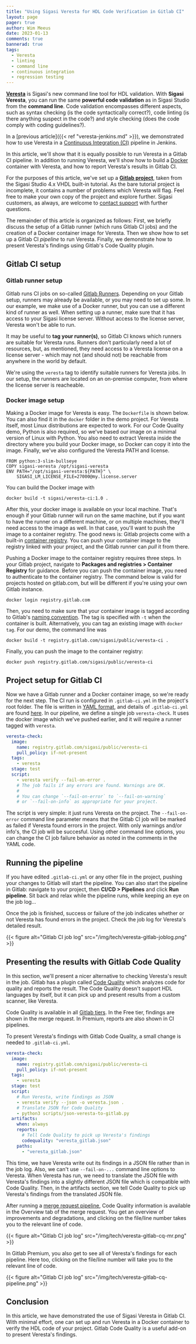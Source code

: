 ```yaml
---
title: "Using Sigasi Veresta for HDL Code Verification in Gitlab CI"
layout: page 
pager: true
author: Wim Meeus
date: 2023-01-13
comments: true
bannerad: true
tags:
  - Veresta
  - linting
  - command line
  - continuous integration
  - regression testing
---
```


[**Veresta**](https://www.sigasi.com/veresta) is Sigasi's new command line tool for HDL
validation.  With **Sigasi Veresta**, you can run the same **powerful
code validation** as in Sigasi Studio from the **command line**.  Code
validation encompasses different aspects, such as syntax checking (is
the code syntactically correct?), code linting (is there anything
suspect in the code?) and style checking (does the code comply with
coding guidelines?).

In a [previous article]({{< ref "veresta-jenkins.md" >}}), we demonstrated how
to use Veresta in a [Continuous Integration
(CI)](https://en.wikipedia.org/wiki/Continuous_integration) pipeline
in Jenkins.

In this article, we'll show that it is equally possible to run Veresta
in a Gitlab CI pipeline. In addition to running Veresta, we'll show
how to build a [Docker](https://www.docker.com) container with
Veresta, and how to report Veresta's results in Gitlab CI.

For the purposes of this article, we've set up a [**Gitlab
project**](https://gitlab.com/sigasi/public/veresta-ci), taken from
the Sigasi Studio 4.x VHDL built-in tutorial. As the bare tutorial
project is incomplete, it contains a number of problems which Veresta
will flag.  Feel free to make your own copy of the project and explore
further. Sigasi customers, as always, are welcome to [contact
support](https://www.sigasi.com/support) with further questions.

The remainder of this article is organized as follows: First, we
briefly discuss the setup of a Gitlab runner (which runs Gitlab CI
jobs) and the creation of a Docker container image for Veresta. Then
we show how to set up a Gitlab CI *pipeline* to run Veresta. Finally,
we demonstrate how to present Veresta's findings using Gitlab's Code
Quality plugin.


## Gitlab CI setup

### Gitlab runner setup

Gitlab runs CI jobs on so-called [Gitlab
Runners](https://docs.gitlab.com/runner/). Depending on your Gitlab
setup, runners may already be available, or you may need to set up
some.  In our example, we make use of a Docker runner, but you can use
a different kind of runner as well.  When setting up a runner, make
sure that it has access to your Sigasi license server.  Without access
to the license server, Veresta won't be able to run.

It may be useful to **tag your runner(s)**, so Gitlab CI knows which
runners are suitable for Veresta runs. Runners don't particularly need
a lot of resources, but, as mentioned, they need access to a Veresta
license on a license server - which may not (and should not) be
reachable from anywhere in the world by default.

We're using the `veresta` tag to identify suitable runners for Veresta
jobs. In our setup, the runners are located on an on-premise computer,
from where the license server is reacheable.

### Docker image setup

Making a Docker image for Veresta is easy.  The `Dockerfile` is shown
below. You can also find it in the `docker` folder in the demo
project.  For Veresta itself, most Linux distributions are expected to
work. For our Code Quality demo, Python is also required, so we've
based our image on a minimal version of Linux with Python.  You also
need to extract Veresta inside the directory where you build your
Docker image, so Docker can copy it into the image. Finally, we've also configured the
Veresta PATH and license.

```
FROM python:3-slim-bullseye
COPY sigasi-veresta /opt/sigasi-veresta
ENV PATH="/opt/sigasi-veresta:${PATH}" \
    SIGASI_LM_LICENSE_FILE=27000@my.license.server
```

You can build the Docker image with

```
docker build -t sigasi/veresta-ci:1.0 .
```

After this, your docker image is available on your local
machine. That's enough if your Gitlab runner will run on the same
machine, but if you want to have the runner on a different machine, or
on multiple machines, they'll need access to the image as well. In
that case, you'll want to push the image to a container registry. The
good news is: Gitlab projects come with a built-in [container
registry](https://docs.gitlab.com/ee/user/packages/container_registry/).
You can push your container image to the registry linked with your
project, and the Gitlab runner can *pull* it from there. 

Pushing a Docker image to the container registry requires three
steps. In your Gitlab project, navigate to **Packages and registries >
Container Registry** for guidance. Before you can push the container
image, you need to authenticate to the container registry. The command
below is valid for projects hosted on gitlab.com, but will be
different if you're using your own Gitlab instance.

```
docker login registry.gitlab.com
```

Then, you need to make sure that your container image is tagged
according to Gitlab's [naming
convention](https://docs.gitlab.com/ee/user/packages/container_registry/#image-naming-convention).
The tag is specified with `-t` when the container is
built. Alternatively, you can tag an existing image with `docker
tag`. For our demo, the command line was

```
docker build -t registry.gitlab.com/sigasi/public/veresta-ci .
```

Finally, you can push the image to the container registry:

```
docker push registry.gitlab.com/sigasi/public/veresta-ci
```

## Project setup for Gitlab CI

Now we have a Gitlab runner and a Docker container image, so we're
ready for the next step. The CI run is configured in `.gitlab-ci.yml`
in the project's root folder. The file is written in [YAML
format](https://yaml.org/), and details of `.gitlab-ci.yml` are found
[here](https://docs.gitlab.com/ee/ci/yaml/gitlab_ci_yaml.html). In our
pipeline, we define a single job `veresta-check`. It uses the docker
image which we've pushed earlier, and it will require a runner tagged
with `veresta`.

```yaml
veresta-check:
  image:
    name: registry.gitlab.com/sigasi/public/veresta-ci
    pull_policy: if-not-present
  tags:
    - veresta
  stage: test
  script:
    - veresta verify --fail-on-error .
    # The job fails if any errors are found. Warnings are OK.
    #
    # You can change `--fail-on-error` to `--fail-on-warning`
    # or `--fail-on-info` as appropriate for your project.
```

The script is very simple: it just runs Veresta on the project. The
`--fail-on-error` command line parameter means that the Gitlab CI job
will be marked as failed if Veresta found errors in the project. With
only warnings and/or info's, the CI job will be succesful. Using other
command line options, you can change the CI job failure behavior as
noted in the comments in the YAML code.

## Running the pipeline

If you have edited `.gitlab-ci.yml` or any other file in the project,
pushing your changes to Gitlab will start the pipeline. You can also
start the pipeline in Gitlab: navigate to your project, then **CI/CD >
Pipelines** and click **Run pipeline**. Sit back and relax while the
pipeline runs, while keeping an eye on the job log...

Once the job is finished, success or failure of the job indicates
whether or not Veresta has found errors in the project. Check the job
log for Veresta's detailed result.

{{< figure alt="Gitlab CI job log" src="/img/tech/veresta-gitlab-joblog.png" >}}

## Presenting the results with Gitlab Code Quality

In this section, we'll present a nicer alternative to checking
Veresta's result in the job.  Gitlab has a plugin called [Code
Quality](https://docs.gitlab.com/ee/ci/testing/code_quality.html)
which analyzes code for quality and reports the result.  The Code
Quality doesn't support HDL languages by itself, but it can pick up
and present results from a custom scanner, like Veresta.

Code Quality is available in all [Gitlab
tiers](https://docs.gitlab.com/ee/ci/testing/code_quality.html#summary-of-features-per-tier). In
the Free tier, findings are shown in the merge request. In Premium,
reports are also shown in CI pipelines.

To present Veresta's findings with Gitlab Code Quality, a small change
is needed to `.gitlab-ci.yml`.

```yaml
veresta-check:
  image:
    name: registry.gitlab.com/sigasi/public/veresta-ci
    pull_policy: if-not-present
  tags:
    - veresta
  stage: test
  script:
    # Run Veresta, write findings as JSON
    - veresta verify --json -o veresta.json .
    # Translate JSON for Code Quality
    - python3 scripts/json-veresta-to-gitlab.py
  artifacts:
    when: always
    reports:
      # Tell Code Quality to pick up Veresta's findings
      codequality: "veresta_gitlab.json"
    paths:
      - "veresta_gitlab.json"
```

This time, we have Veresta write out its findings in a JSON file
rather than in the job log. Also, we can't use `--fail-on-...` command
line options to Veresta.  When Veresta has run, we need to translate
the JSON file with Veresta's findings into a slightly different JSON
file which is compatible with Code Quality. Then, in the artifacts
section, we tell Code Quality to pick up Veresta's findings from the
translated JSON file.

After running a [merge request
pipeline](https://docs.gitlab.com/ee/ci/pipelines/merge_request_pipelines.html),
Code Quality information is available in the Overview tab of the merge
request. You get an overview of improvements and degradations, and
clicking on the file/line number takes you to the relevant line of
code.

{{< figure alt="Gitlab CI job log" src="/img/tech/veresta-gitlab-cq-mr.png" >}}

In Gitlab Premium, you also get to see all of Veresta's findings for
each pipeline. Here too, clicking on the file/line number will take
you to the relevant line of code.

{{< figure alt="Gitlab CI job log" src="/img/tech/veresta-gitlab-cq-pipeline.png" >}}


## Conclusion

In this article, we have demonstrated the use of Sigasi Veresta in
Gitlab CI. With minimal effort, one can set up and run Veresta in a
Docker container to verify the HDL code of your project. Gitlab Code
Quality is a useful add-on to present Veresta's findings.
